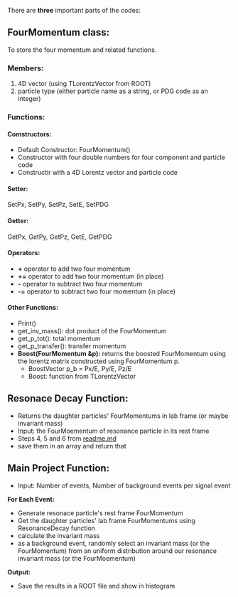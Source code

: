 There are **three** important parts of the codes:

## FourMomentum class: 
To store the four momentum and related functions.

### Members:
1. 4D vector (using TLorentzVector from ROOT)
2. particle type (either particle name as a string, or PDG code as an integer)

### Functions:

#### Comstructors:
- Default Constructor: FourMomentum()
- Constructor with four double numbers for four component and particle code
- Constructir with a 4D Lorentz vector and particle code

#### Setter: 
SetPx, SetPy, SetPz, SetE, SetPDG

#### Getter: 
GetPx, GetPy, GetPz, GetE, GetPDG

#### Operators:
- **+** operator to add two four momentum
- **+=** operator to add two four momentum (in place)
- **-** operator to subtract two four momentum
- **-=** operator to subtract two four momentum (in place)

#### Other Functions:
- Print()
- get\_inv_mass(): dot product of the FourMomentum
- get\_p_tot(): total momentum
- get\_p_transfer(): transfer momentum
- **Boost(FourMomentum &p):** returns the boosted FourMomentum using the lorentz matrix constructed using FourMomentum p.
	- BoostVector p_b = Px/E, Py/E, Pz/E
	- Boost: function from TLorentzVector
 
## Resonace Decay Function: 
- Returns the daughter particles' FourMomentums in lab frame (or maybe invariant mass)
- Input: the FourMoementum of resonance particle in its rest frame
- Steps 4, 5 and 6 from [readme.md](https://github.com/mahmud-nobe/relative_resonance_decay/blob/main/final_project/readme.md)
- save them in an array and return that

## Main Project Function:
- Input: Number of events, Number of background events per signal event

**For Each Event:**
- Generate resonace particle's rest frame FourMomentum
- Get the daughter particles' lab frame FourMomentums using ResonanceDecay function
- calculate the invariant mass
- as a background event, randomly select an invariant mass (or the FourMomentum) from an uniform distribution around our resonance invariant mass (or the FourMoementum)

**Output:**
- Save the results in a ROOT file and show in histogram


